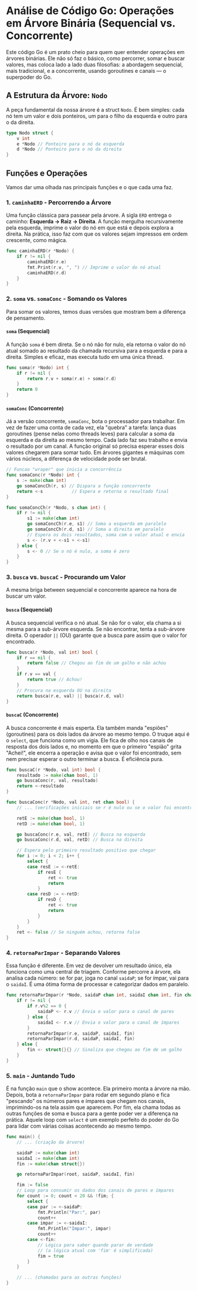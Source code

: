 # Análise de Código Go: Operações em Árvore Binária (Sequencial vs. Concorrente)

Este código Go é um prato cheio para quem quer entender operações em árvores binárias. Ele não só faz o básico, como percorrer, somar e buscar valores, mas coloca lado a lado duas filosofias: a abordagem sequencial, mais tradicional, e a concorrente, usando goroutines e canais — o superpoder do Go.

## A Estrutura da Árvore: `Nodo`

A peça fundamental da nossa árvore é a struct `Nodo`. É bem simples: cada nó tem um valor e dois ponteiros, um para o filho da esquerda e outro para o da direita.

```go
type Nodo struct {
    v int
    e *Nodo // Ponteiro para o nó da esquerda
    d *Nodo // Ponteiro para o nó da direita
}
```

## Funções e Operações

Vamos dar uma olhada nas principais funções e o que cada uma faz.

### 1. `caminhaERD` - Percorrendo a Árvore

Uma função clássica para passear pela árvore. A sigla `ERD` entrega o caminho: **Esquerda -> Raiz -> Direita**. A função mergulha recursivamente pela esquerda, imprime o valor do nó em que está e depois explora a direita. Na prática, isso faz com que os valores sejam impressos em ordem crescente, como mágica.

```go
func caminhaERD(r *Nodo) {
    if r != nil {
        caminhaERD(r.e)
        fmt.Print(r.v, ", ") // Imprime o valor do nó atual
        caminhaERD(r.d)
    }
}
```

### 2. `soma` vs. `somaConc` - Somando os Valores

Para somar os valores, temos duas versões que mostram bem a diferença de pensamento.

#### `soma` (Sequencial)

A função `soma` é bem direta. Se o nó não for nulo, ela retorna o valor do nó atual somado ao resultado da chamada recursiva para a esquerda e para a direita. Simples e eficaz, mas executa tudo em uma única thread.

```go
func soma(r *Nodo) int {
    if r != nil {
        return r.v + soma(r.e) + soma(r.d)
    }
    return 0
}
```

#### `somaConc` (Concorrente)

Já a versão concorrente, `somaConc`, bota o processador para trabalhar. Em vez de fazer uma conta de cada vez, ela "quebra" a tarefa: lança duas goroutines (pense nelas como threads leves) para calcular a soma da esquerda e da direita ao mesmo tempo. Cada lado faz seu trabalho e envia o resultado por um canal. A função original só precisa esperar esses dois valores chegarem para somar tudo. Em árvores gigantes e máquinas com vários núcleos, a diferença de velocidade pode ser brutal.

```go
// Funcao "wraper" que inicia a concorrência
func somaConc(r *Nodo) int {
    s := make(chan int)
    go somaConcCh(r, s) // Dispara a função concorrente
    return <-s           // Espera e retorna o resultado final
}

func somaConcCh(r *Nodo, s chan int) {
    if r != nil {
        s1 := make(chan int)
        go somaConcCh(r.e, s1) // Soma a esquerda em paralelo
        go somaConcCh(r.d, s1) // Soma a direita em paralelo
        // Espera os dois resultados, soma com o valor atual e envia
        s <- (r.v + <-s1 + <-s1)
    } else {
        s <- 0 // Se o nó é nulo, a soma é zero
    }
}
```

### 3. `busca` vs. `buscaC` - Procurando um Valor

A mesma briga between sequencial e concorrente aparece na hora de buscar um valor.

#### `busca` (Sequencial)

A busca sequencial verifica o nó atual. Se não for o valor, ela chama a si mesma para a sub-árvore esquerda. Se não encontrar, tenta a sub-árvore direita. O operador `||` (OU) garante que a busca pare assim que o valor for encontrado.

```go
func busca(r *Nodo, val int) bool {
    if r == nil {
        return false // Chegou ao fim de um galho e não achou
    }
    if r.v == val {
        return true // Achou!
    }
    // Procura na esquerda OU na direita
    return busca(r.e, val) || busca(r.d, val)
}
```

#### `buscaC` (Concorrente)

A busca concorrente é mais esperta. Ela também manda "espiões" (goroutines) para os dois lados da árvore ao mesmo tempo. O truque aqui é o `select`, que funciona como um vigia. Ele fica de olho nos canais de resposta dos dois lados e, no momento em que o primeiro "espião" grita "Achei!", ele encerra a operação e avisa que o valor foi encontrado, sem nem precisar esperar o outro terminar a busca. É eficiência pura.

```go
func buscaC(r *Nodo, val int) bool {
    resultado := make(chan bool, 1)
    go buscaConc(r, val, resultado)
    return <-resultado
}

func buscaConc(r *Nodo, val int, ret chan bool) {
    // ... (verificações iniciais se r é nulo ou se o valor foi encontrado)

    retE := make(chan bool, 1)
    retD := make(chan bool, 1)

    go buscaConc(r.e, val, retE) // Busca na esquerda
    go buscaConc(r.d, val, retD) // Busca na direita

    // Espera pelo primeiro resultado positivo que chegar
    for i := 0; i < 2; i++ {
        select {
        case resE := <-retE:
            if resE {
                ret <- true
                return
            }
        case resD := <-retD:
            if resD {
                ret <- true
                return
            }
        }
    }
    ret <- false // Se ninguém achou, retorna false
}
```

### 4. `retornaParImpar` - Separando Valores

Essa função é diferente. Em vez de devolver um resultado único, ela funciona como uma central de triagem. Conforme percorre a árvore, ela analisa cada número: se for par, joga no canal `saidaP`; se for ímpar, vai para o `saidaI`. É uma ótima forma de processar e categorizar dados em paralelo.

```go
func retornaParImpar(r *Nodo, saidaP chan int, saidaI chan int, fin chan struct{}) {
    if r != nil {
        if r.v%2 == 0 {
            saidaP <- r.v // Envia o valor para o canal de pares
        } else {
            saidaI <- r.v // Envia o valor para o canal de ímpares
        }
        retornaParImpar(r.e, saidaP, saidaI, fin)
        retornaParImpar(r.d, saidaP, saidaI, fin)
    } else {
        fin <- struct{}{} // Sinaliza que chegou ao fim de um galho
    }
}
```

### 5. `main` - Juntando Tudo

É na função `main` que o show acontece. Ela primeiro monta a árvore na mão. Depois, bota a `retornaParImpar` para rodar em segundo plano e fica "pescando" os números pares e ímpares que chegam nos canais, imprimindo-os na tela assim que aparecem. Por fim, ela chama todas as outras funções de soma e busca para a gente poder ver a diferença na prática. Aquele loop com `select` é um exemplo perfeito do poder do Go para lidar com várias coisas acontecendo ao mesmo tempo.

```go
func main() {
    // ... (criação da árvore)

    saidaP := make(chan int)
    saidaI := make(chan int)
    fin := make(chan struct{})

    go retornaParImpar(root, saidaP, saidaI, fin)

    fim := false
    // Loop para consumir os dados dos canais de pares e ímpares
    for count := 0; count < 20 && !fim; {
        select {
        case par := <-saidaP:
            fmt.Println("Par:", par)
            count++
        case impar := <-saidaI:
            fmt.Println("Impar:", impar)
            count++
        case <-fin:
            // Lógica para saber quando parar de verdade
            // (a lógica atual com 'fim' é simplificada)
            fim = true
        }
    }

    // ... (chamadas para as outras funções)
}
```